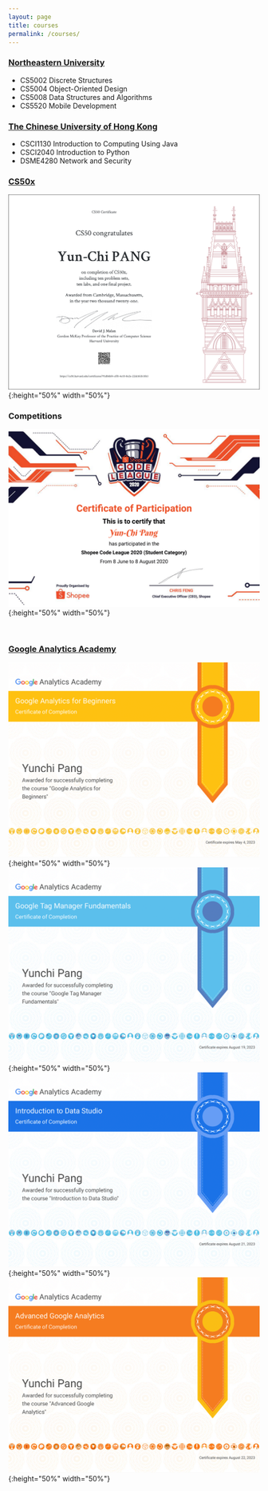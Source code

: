 ```yaml
---
layout: page
title: courses
permalink: /courses/
---
```

### [**Northeastern University**](https://www.khoury.northeastern.edu/)
- CS5002 Discrete Structures
- CS5004 Object-Oriented Design
- CS5008 Data Structures and Algorithms
- CS5520 Mobile Development

### [**The Chinese University of Hong Kong**](https://www.bschool.cuhk.edu.hk/)
- CSCI1130 Introduction to Computing Using Java
- CSCI2040 Introduction to Python
- DSME4280 Network and Security


### [**CS50x**](https://www.edx.org/course/introduction-computer-science-harvardx-cs50x)

![cs50x](/assets/images/CS50x.png){:height="50%" width="50%"}

### **Competitions**
![shopee code league](/assets/images/shopee-code-league.png){:height="50%" width="50%"}

<br/>

### [**Google Analytics Academy**](https://analytics.google.com/analytics/academy/)

![google analytics for beginners](/assets/images/google-analytics-for-beginners.png){:height="50%" width="50%"}![google tag manager fundamentals](/assets/images/google-tag-manager-fundamentals.png){:height="50%" width="50%"}![google data studio](/assets/images/google-data-studio.png){:height="50%" width="50%"}![advanced google analytics](/assets/images/advanced-google-analytics.png){:height="50%" width="50%"}